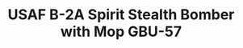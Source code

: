 ---
layout: product
title: "USAF B-2A Spirit Stealth Bomber with Mop GBU-57"
price: "14000" 
desc: "Maketa"
img_path: "/assets/img/UA72206.jpg"
brand: "N/A"
available: false
special_offer: false
new: false
soon: false
cat: "010000"
subcat: "013300"
subsubcat: "0N/A"
sifra: "UA72206"
popular: false
---